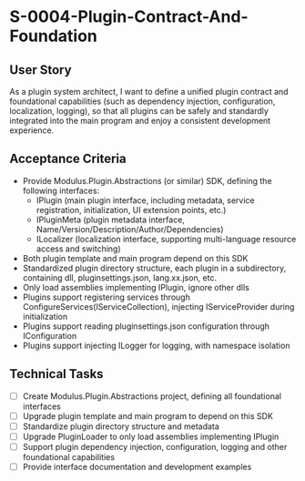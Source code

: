 <!-- 优先级：P0 -->
<!-- 状态：进行中 -->
# S-0004-Plugin-Contract-And-Foundation

## User Story
As a plugin system architect, I want to define a unified plugin contract and foundational capabilities (such as dependency injection, configuration, localization, logging), so that all plugins can be safely and standardly integrated into the main program and enjoy a consistent development experience.

## Acceptance Criteria
- Provide Modulus.Plugin.Abstractions (or similar) SDK, defining the following interfaces:
  - IPlugin (main plugin interface, including metadata, service registration, initialization, UI extension points, etc.)
  - IPluginMeta (plugin metadata interface, Name/Version/Description/Author/Dependencies)
  - ILocalizer (localization interface, supporting multi-language resource access and switching)
- Both plugin template and main program depend on this SDK
- Standardized plugin directory structure, each plugin in a subdirectory, containing dll, pluginsettings.json, lang.xx.json, etc.
- Only load assemblies implementing IPlugin, ignore other dlls
- Plugins support registering services through ConfigureServices(IServiceCollection), injecting IServiceProvider during initialization
- Plugins support reading pluginsettings.json configuration through IConfiguration
- Plugins support injecting ILogger<T> for logging, with namespace isolation

## Technical Tasks
- [ ] Create Modulus.Plugin.Abstractions project, defining all foundational interfaces
- [ ] Upgrade plugin template and main program to depend on this SDK
- [ ] Standardize plugin directory structure and metadata
- [ ] Upgrade PluginLoader to only load assemblies implementing IPlugin
- [ ] Support plugin dependency injection, configuration, logging and other foundational capabilities
- [ ] Provide interface documentation and development examples
